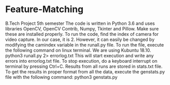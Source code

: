 # Feature-Matching
B.Tech Project 5th semester
The code is written in Python 3.6 and uses libraries OpenCV, OpenCV Contrib, Numpy, Tkinter and Pillow. Make sure these are installed properly.
To run the code, find the index of camera for video capture. In our case, it is 2. However, it can easily be changed by modifying the camindex variable in the runall.py file.
To run the file, execute the following command on linux terminal. We are using Kubuntu 18.10.
python3 runall.py 2> errorlog.txt
This will start execution and write any errors into errorlog.txt file.
To stop execution, do a keyboard interrupt on terminal by pressing Ctrl+C.
Results from all runs are stored in stats.txt file. To get the results in proper format from all the data, execute the genstats.py file with the following command:
python3 genstats.py
